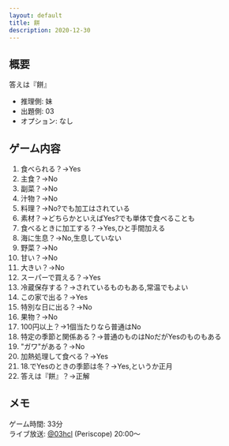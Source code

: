 ```yaml
---
layout: default
title: 餅
description: 2020-12-30
---
```


## 概要

答えは『餅』

- 推理側: 妹
- 出題側: 03
- オプション: なし

## ゲーム内容

1. 食べられる？→Yes
2. 主食？→No
3. 副菜？→No
4. 汁物？→No
5. 料理？→No?でも加工はされている
6. 素材？→どちらかといえばYes?でも単体で食べることも
7. 食べるときに加工する？→Yes,ひと手間加える
8. 海に生息？→No,生息していない
9. 野菜？→No
10. 甘い？→No
11. 大きい？→No
12. スーパーで買える？→Yes
13. 冷蔵保存する？→されているものもある,常温でもよい
14. この家で出る？→Yes
15. 特別な日に出る？→No
16. 果物？→No
17. 100円以上？→1個当たりなら普通はNo
18. 特定の季節と関係ある？→普通のものはNoだがYesのものもある
19. "ガワ"がある？→No
20. 加熱処理して食べる？→Yes
21. 18.でYesのときの季節は冬？→Yes,というか正月
22. 答えは『餅』？→正解

## メモ

ゲーム時間: 33分  
ライブ放送: [@03hcl](https://www.periscope.tv/03hcl/1YqxoyBoAdyGv?t=20m) (Periscope) 20:00～
